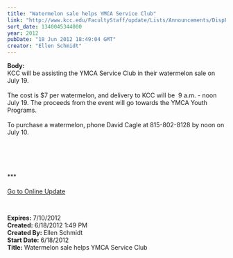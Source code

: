 ```yaml
---
title: "Watermelon sale helps YMCA Service Club"
link: "http://www.kcc.edu/FacultyStaff/update/Lists/Announcements/DispForm.aspx?ID=738"
sort_date: 1340045344000
year: 2012
pubDate: "18 Jun 2012 18:49:04 GMT"
creator: "Ellen Schmidt"
---
```


<div><b>Body:</b> <div class="ExternalClassF5913B278DB14310B7719C040B9F29F0">
<div>KCC will be assisting the YMCA Service Club in their watermelon sale on July 19.</div>
<div> </div>
<div>The cost is $7 per watermelon, and delivery to KCC will be  9 a.m. - noon July 19. The proceeds from the event will go towards the YMCA Youth Programs.</div>
<div> </div>
<div>
<div>To purchase a watermelon, phone David Cagle at 815-802-8128 by noon on July 10.</div>
<div> </div>
<div> </div>
<div> </div>
<div> </div>
<div>
<div class="ExternalClass95AE8F95A9B447AC94D76AD6DF4788EA" align="left"><br />***<br /> <br /><a href="/FacultyStaff/update/Pages/dailyupdate.aspx">Go to Online Update</a><font size="2"></font></div>
<p align="left"><font size="2"> </p></font></div></div></div></div>
<div><b>Expires:</b> 7/10/2012</div>
<div><b>Created:</b> 6/18/2012 1:49 PM</div>
<div><b>Created By:</b> Ellen Schmidt</div>
<div><b>Start Date:</b> 6/18/2012</div>
<div><b>Title:</b> Watermelon sale helps YMCA Service Club</div>
